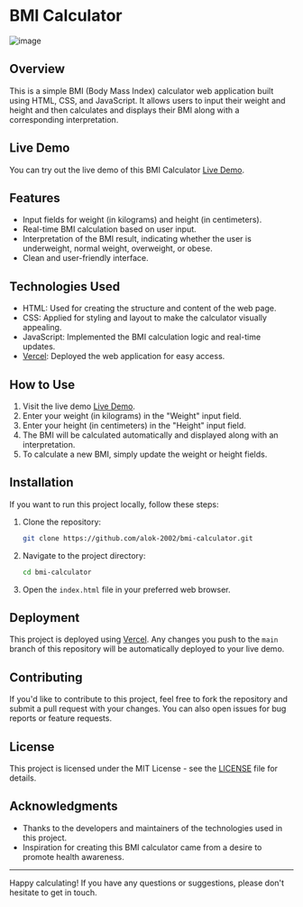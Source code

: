 # BMI Calculator

![image](https://github.com/Alok-2002/30_Days_30_Projects/assets/93814546/aa2a056a-5619-43b4-a301-a835acecdbba)


## Overview

This is a simple BMI (Body Mass Index) calculator web application built using HTML, CSS, and JavaScript. It allows users to input their weight and height and then calculates and displays their BMI along with a corresponding interpretation.

## Live Demo

You can try out the live demo of this BMI Calculator [Live Demo](https://bmi-wizard.vercel.app/).

## Features

- Input fields for weight (in kilograms) and height (in centimeters).
- Real-time BMI calculation based on user input.
- Interpretation of the BMI result, indicating whether the user is underweight, normal weight, overweight, or obese.
- Clean and user-friendly interface.

## Technologies Used

- HTML: Used for creating the structure and content of the web page.
- CSS: Applied for styling and layout to make the calculator visually appealing.
- JavaScript: Implemented the BMI calculation logic and real-time updates.
- [Vercel](https://vercel.com/): Deployed the web application for easy access.

## How to Use

1. Visit the live demo [Live Demo](https://bmi-wizard.vercel.app/).
2. Enter your weight (in kilograms) in the "Weight" input field.
3. Enter your height (in centimeters) in the "Height" input field.
4. The BMI will be calculated automatically and displayed along with an interpretation.
5. To calculate a new BMI, simply update the weight or height fields.

## Installation

If you want to run this project locally, follow these steps:

1. Clone the repository:

   ```bash
   git clone https://github.com/alok-2002/bmi-calculator.git
   ```

2. Navigate to the project directory:

   ```bash
   cd bmi-calculator
   ```

3. Open the `index.html` file in your preferred web browser.

## Deployment

This project is deployed using [Vercel](https://vercel.com/). Any changes you push to the `main` branch of this repository will be automatically deployed to your live demo.

## Contributing

If you'd like to contribute to this project, feel free to fork the repository and submit a pull request with your changes. You can also open issues for bug reports or feature requests.

## License

This project is licensed under the MIT License - see the [LICENSE](LICENSE) file for details.

## Acknowledgments

- Thanks to the developers and maintainers of the technologies used in this project.
- Inspiration for creating this BMI calculator came from a desire to promote health awareness.

---

Happy calculating! If you have any questions or suggestions, please don't hesitate to get in touch.
